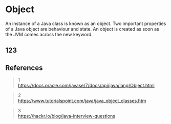 # Object
An instance of a Java class is known as an object. Two important properties of a Java object are behaviour and state. An object is created as soon as the JVM comes across the new keyword.

## 123


## References
> 1  
https://docs.oracle.com/javase/7/docs/api/java/lang/Object.html

> 2  
https://www.tutorialspoint.com/java/java_object_classes.htm

> 3  
https://hackr.io/blog/java-interview-questions
